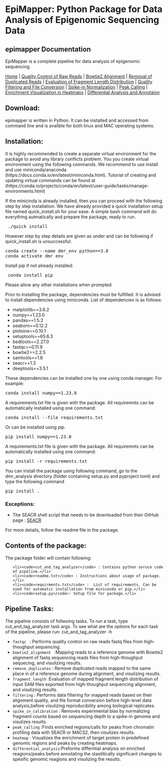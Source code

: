
# EpiMapper: Python Package for Data Analysis of Epigenomic Sequencing Data
## epimapper Documentation

EpiMapper is a complete pipeline for data analysis of epigenomic sequencing.

[Home](README.md) | [Quality Control of Raw Reads](docs/fastqc.md) | [Bowtie2 Alignment](docs/bowtie2_alignment.md) | [Removal of Duplicated Reads](docs/remove_duplicates.md) | [Evaluation of Fragment Length Distribution](docs/fragment_length.md) | [Quality Filtering and File Conversion](docs/filtering.md) | [Spike-in Normalization](docs/spike_in_calibration.md) | [Peak Calling](docs/peak_calling.md) | [Enrichment Visualization in Heatmaps](docs/heatmaps.md) | [Differential Analysis and Annotaion](docs/differential_analysis.md)

## Download:

epimapper is written in Python. It can be installed and accessed from command line and is avalible for both linux and MAC operating systems. 
	

## Installation:
<p>It is highly recommended to create a separate virtual environment for the package to avoid any library conflicts problem. You you create virtual environment using the following commands. We recommend to use install and use miniconda/anaconda (https://docs.conda.io/en/latest/miniconda.html). Tutorial of creating and updating virtual commands can be found at (https://conda.io/projects/conda/en/latest/user-guide/tasks/manage-environments.html) </p> 

If the minicinda is already installed, then you can proceed with the following step by step installation. We have already provided a quick installation setup file named quick_install.sh for your ease. A simple bash command will do everything autmatically and prepare the package, ready to run. 
<pre> ./quick_install </pre>

However step by step details are given as under and can be following if quick_install.sh is unsuccessful:

<pre>conda create --name dmr_env python==3.8
conda activate dmr_env</pre>

<p>Install pip if not already installed: </p>
<pre> conda install pip</pre>

Please allow any other installations when prompted

<p>Prior to installing the package, dependencies must be fulfilled. It is advised to install dependencies using miniconda. List of dependencies is as follows: </p>
<ul>
  <li>matplotlib==3.6.2</li>
  <li>numpy==1.23.0</li>
  <li>pandas==1.5.2</li>
  <li>seaborn==0.12.2
  <li> plotnine==0.10.1</li>
  <li>setuptools==65.6.3</li>
  <li>bedtools==2.27.0</li>
  <li>fastqc==0.11.9</li>
  <li>bowtie2==2.2.5</li>
  <li>samtools==1.6</li>
  <li>seacr==1.3</li>
  <li>deeptools==3.5.1</li>


</ul>

These dependencies can be installed one by one using conda manager. For example:

<pre>conda install numpy==1.23.0</pre>
	
A requirements.txt file is given with the package. All requiremnts can be automatically installed using one command:
<pre>conda install --file requirements.txt</pre>

Or can be installed using pip.

<pre>pip install numpy==1.23.0</pre>

A requirements.txt file is given with the package. All requiremnts can be automatically installed using one command:
<pre>pip install -r requirements.txt</pre>

You can install the package using following command, go to the dmr_analysis directory (folder containing setup.py and pyproject.toml) and type the following command
<pre>pip install .</pre>


### Exceptions:

- The SEACR shell script that needs to be downloaded from their GitHub page : [SEACR](https://github.com/FredHutch/SEACR)




For more details, follow the readme file in the package.

		
## Contents of the package:
		
<p>The package folder will contain following:
	</p>
<ul>
	
	<li><code>cut_and_tag_analyzer</code> : Contains python soruce code of pipeline.</li>
	<li><code>readme.txt</code> : Instructions about usage of package.</li>
	<li><code>requirments.txt</code> :  List of requirements. Can be used for automatic installation from miniconda or pip.</li>
	<li><code>setup.py</code>: Setup file for package.</li>
	


</ul>	
	

	
## Pipeline Tasks:
	
<p>The pipeline consists of follwoing tasks. To run a task, type cut_and_tag_analyzer task args. To see what are the options for each task of the pipeline, please run: cut_and_tag_analyzer -h </p>

<ul>
 <li><code>fastqc </code> : Performs quality control on raw reads fastq files from high-thoughput sequencing.</li>
	<li><code>bowtie2_alignment </code> :Mapping reads to a reference genome with Bowtie2 alignment of fastq sequencing reads files from high-thoughput sequecing, and visulizing results. </li>
	<li><code>remove_duplicates</code> : Remove duplicated reads mapped to the same place in of a reference genome during alignment, and visulizing results.</li>
	<li><code>fragment_length</code> :Evaluation of mapped fragment length distribution of input SAM files exported from high-thoughput sequencing alignment, and visulizing results.</li>
	<li><code>filtering</code> : Performs data filtering for mapped reads based on their alignment quality, and file format conversion before high-level data analysis,before  visulizing reproducibility among biological replicates.</li>
	<li><code>spike_in_calibration</code> : Removes experimental bias by normalizing fragment counts based on sequencing depth to a spike-in genome and visulizes results.</li>
	<li><code>peak_calling</code> :Finds enriched regions/calls for peaks from chromatin profiling data with SEACR or MACS2, then visulizes results.</li>
	<li><code>heatmap</code> : Visualizes the enrichment of target protein in predefined genomic regions and peaks by creating heatmaps.</li>
	<li><code>differential_analysis</code>:Preforms differntial analysis on enriched reagions/peaks before annotating the stastitically significant changes to spesific genomic reagions and visulizing the results. </li>
	
</ul>
